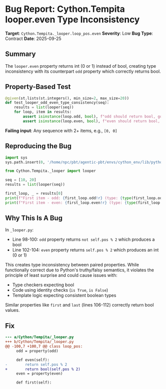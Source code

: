 # Bug Report: Cython.Tempita looper.even Type Inconsistency

**Target**: `Cython.Tempita._looper.loop_pos.even`
**Severity**: Low
**Bug Type**: Contract
**Date**: 2025-09-25

## Summary

The `looper.even` property returns int (0 or 1) instead of bool, creating type inconsistency with its counterpart `odd` property which correctly returns bool.

## Property-Based Test

```python
@given(st.lists(st.integers(), min_size=2, max_size=20))
def test_looper_odd_even_type_consistency(seq):
    results = list(looper(seq))
    for loop, item in results:
        assert isinstance(loop.odd, bool), f"odd should return bool, got {type(loop.odd)}"
        assert isinstance(loop.even, bool), f"even should return bool, got {type(loop.even)}"
```

**Failing input**: Any sequence with 2+ items, e.g., `[0, 0]`

## Reproducing the Bug

```python
import sys
sys.path.insert(0, '/home/npc/pbt/agentic-pbt/envs/cython_env/lib/python3.13/site-packages')

from Cython.Tempita._looper import looper

seq = [10, 20]
results = list(looper(seq))

first_loop, _ = results[0]
print(f"First item - odd: {first_loop.odd!r} (type: {type(first_loop.odd).__name__})")
print(f"First item - even: {first_loop.even!r} (type: {type(first_loop.even).__name__})")
```

## Why This Is A Bug

In `_looper.py`:
- Line 98-100: `odd` property returns `not self.pos % 2` which produces a bool
- Line 102-104: `even` property returns `self.pos % 2` which produces an int (0 or 1)

This creates type inconsistency between paired properties. While functionally correct due to Python's truthy/falsy semantics, it violates the principle of least surprise and could cause issues with:
- Type checkers expecting bool
- Code using identity checks (`is True`, `is False`)
- Template logic expecting consistent boolean types

Similar properties like `first` and `last` (lines 106-112) correctly return bool values.

## Fix

```diff
--- a/Cython/Tempita/_looper.py
+++ b/Cython/Tempita/_looper.py
@@ -100,7 +100,7 @@ class loop_pos:
     odd = property(odd)

     def even(self):
-        return self.pos % 2
+        return bool(self.pos % 2)
     even = property(even)

     def first(self):
```